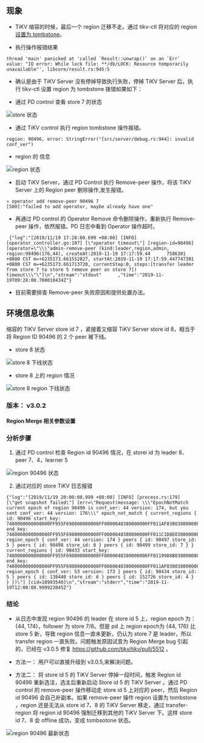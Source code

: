 ## 现象

- TiKV 缩容的时候，最后一个 region 迁移不走。通过 tikv-ctl 将对应的 region [设置为 tombstone](https://pingcap.com/docs-cn/stable/reference/tools/tikv-control/#%E8%AE%BE%E7%BD%AE%E4%B8%80%E4%B8%AA-region-%E4%B8%BA-tombstone)。

- 执行操作报错结果

```log
thread 'main' panicked at 'called `Result::unwrap()` on an `Err` value: "IO error: While lock file: **/db/LOCK: Resource temporarily unavailable"', libcore/result.rs:945:5
```

- 确认是由于 TiKV Server 没有停掉导致执行失败，停掉 TiKV Server 后，执行 tikv-ctl 设置 region 为 tombstone 拨错如果如下：

- 通过 PD control 查看 store 7 的状态

![store 状态](./resources/case870-2.png)

- 通过 TiKV control 执行 region tombstone 操作报错。

```log
region: 90496, error: StringError("[src/server/debug.rs:944]: invalid conf_ver")

```

- region 的 信息

![region 状态](./resources/case870-1.png)

- 启动 TiKV Server，通过 PD Control 执行 Remove-peer 操作，将该 TiKV Server 上的 Region peer 删除操作,发生报错。

```shell
» operator add remove-peer 90496 7
[500]:"failed to add operator, maybe already have one"
```

- 再通过 PD control 的 Operator Remove 命令删除操作，重新执行 Remove-peer 操作，依然报错。PD 日志中看到 Operator 操作超时。

```log
 {"log":"[2019/11/19 17:28:00.699 +08:00] [INFO] [operator_controller.go:107] [\"operator timeout\"] [region-id=90496] [operator=\"\\\"admin-remove-peer (kind:leader,region,admin, region:90496(176,44), createAt:2019-11-19 17:17:59.44      7586381 +0800 CST m=+6235173.661552827, startAt:2019-11-19 17:17:59.447747301 +0800 CST m=+6235173.661713720, currentStep:0, steps:[transfer leader from store 7 to store 5 remove peer on store 7]) timeout\\\"\"]\n","stream":"stdout"      ,"time":"2019-11-19T09:28:00.700010434Z"}
```

- 目前需要排查 Remove-peer 失败原因和提供处置办法。

## 环境信息收集

缩容的 TIKV Server store id 7 ，紧接着又缩容 TiKV Server store id 8，相当于将 Region ID 90496 的 2 个 peer 被下线。

- store 8 状态
  
![store 8 下线状态](./resources/case870-5.png)

- store 8 上的 region 情况

![store 8 region 下线状态](./resources/case870-3.png)


### 版本： v3.0.2

#### Region Merge 相关参数设置


### 分析步骤

1. 通过 PD control 检查 Region id 90496 情况，在 storei id 为 leader 8、peer 7、4，learner 5

![region 90496 状态](./resources/case870-4.png)

2. 通过对应的 store TiKV 日志报错

```log
{"log":"[2019/11/19 20:00:08.999 +08:00] [INFO] [process.rs:179] [\"get snapshot failed\"] [err=\"Request(message: \\\"EpochNotMatch current epoch of region 90496 is conf_ver: 44 version: 174, but you sent conf_ver: 44 version: 176\\\" epoch_not_match { current_regions { id: 90496 start_key: 7480000000000000FF955F698000000000FF0000040380000000FF011AF03803800000FF0059C870AA038000FF0000091FB6AF0000FD end_key: 7480000000000000FF955F698000000000FF0000040380000000FF011C1D8E03800000FF0059F0F355038000FF000009247E460000FD region_epoch { conf_ver: 44 version: 174 } peers { id: 90497 store_id: 5 } peers { id: 90498 store_id: 8 } peers { id: 90499 store_id: 7 } } current_regions { id: 90433 start_key: 7480000000000000FF955F698000000000FF0000040380000000FF0119988B03800000FF005BC6258D038000FF00000918DAEE0000FD end_key: 7480000000000000FF955F698000000000FF0000040380000000FF011AF03803800000FF0059C870AA038000FF0000091FB6AF0000FD region_epoch { conf_ver: 53 version: 173 } peers { id: 90434 store_id: 5 } peers { id: 138440 store_id: 6 } peers { id: 152726 store_id: 4 } } })\"] [cid=18993540]\n","stream":"stderr","time":"2019-11-19T12:00:08.999923845Z"}
```

 
### 结论

- 从日志中发现 region 90496 的 leader 在 store id 5 上，region epoch 为：{44, 174}，follower 为 store 7/8。但是 pd 上 region epoch为 {44, 176} 比 store 5 新，导致 region 信息一直未更新，仍认为 store 7 是 leader，所以 transfer region 一直失败。问题触发原因试音为 Region Merge bug 引起的，已经在 v3.0.5 修复 https://github.com/tikv/tikv/pull/5512 。
  
- 方法一： 用户可以直接升级到 v3.0.5,来解决问题。
- 方法二： 将 store id 5 的 TiKV Server 停掉一段时间，触发 Region id 90496 重新选注，选主后重新启动 Store id 5  的 TiKV Server 。通过 PD control 的 remove-peer 操作移动走 store id 5 上对应的 peer，然后 Region id 90496 会自己补副本。如果 remove-peer 操作 region 设置为 tombstone ，region 还是无法从 store id 7、8 的 TiKV Server 移走，通过 transfer-region 将 region id 90496 强制迁移到其他的 TiKV Server 下。这样 store id 7、8 会 offline 成功，变成 tombsotone 状态。

![region 90496 最新状态](./resources/case870-6.png)